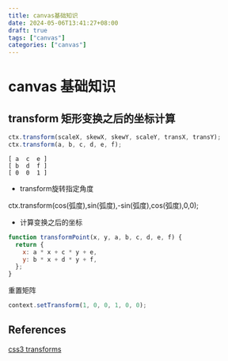 ```yaml
---
title: canvas基础知识
date: 2024-05-06T13:41:27+08:00
draft: true
tags: ["canvas"]
categories: ["canvas"]
---
```


# canvas 基础知识

## transform 矩形变换之后的坐标计算

```js
ctx.transform(scaleX, skewX, skewY, scaleY, transX, transY);
ctx.transform(a, b, c, d, e, f);
```

```text
[ a  c  e ]
[ b  d  f ]
[ 0  0  1 ]
```

- transform旋转指定角度

ctx.transform(cos(弧度),sin(弧度),-sin(弧度),cos(弧度),0,0);


- 计算变换之后的坐标

```js
function transformPoint(x, y, a, b, c, d, e, f) {
  return {
    x: a * x + c * y + e,
    y: b * x + d * y + f,
  };
}
```

重置矩阵

```js
context.setTransform(1, 0, 0, 1, 0, 0);
```



## References

[css3 transforms](https://www.zhangxinxu.com/wordpress/2012/06/css3-transform-matrix-%E7%9F%A9%E9%98%B5/)